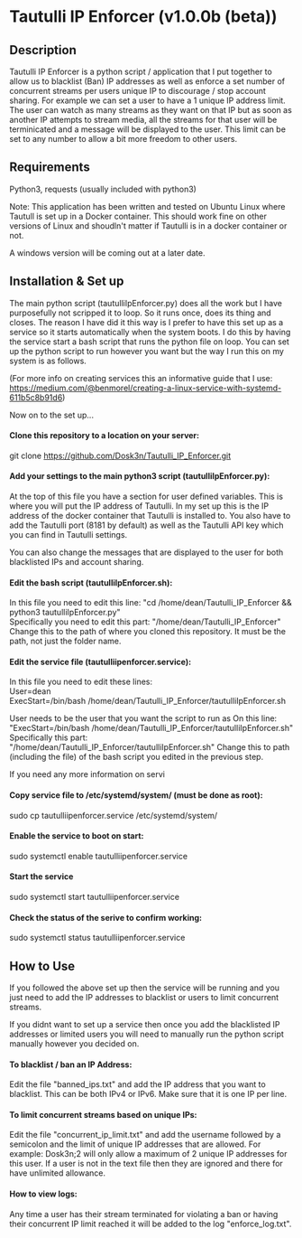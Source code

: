 # Tautulli IP Enforcer (v1.0.0b (beta))

## Description

Tautulli IP Enforcer is a python script / application that I put together to allow us to blacklist (Ban) IP addresses as well as enforce a set number of concurrent streams per users unique IP to discourage / stop account sharing. For example we can set a user to have a 1 unique IP address limit. The user can watch as many streams as they want on that IP but as soon as another IP attempts to stream media, all the streams for that user will be terminicated and a message will be displayed to the user. This limit can be set to any number to allow a bit more freedom to other users.

## Requirements

Python3, requests (usually included with python3)

Note: This application has been written and tested on Ubuntu Linux where Tautull is set up in a Docker container. This should work fine on other versions of Linux and shoudln't matter if Tautulli is in a docker container or not.

A windows version will be coming out at a later date.

## Installation & Set up

The main python script (tautulliIpEnforcer.py) does all the work but I have purposefully not scripped it to loop. So it runs once, does its thing and closes. The reason I have did it this way is I prefer to have this set up as a service so it starts automatically when the system boots. I do this by having the service start a bash script that runs the python file on loop. You can set up the python script to run however you want but the way I run this on my system is as follows.

(For more info on creating services this an informative guide that I use: 
https://medium.com/@benmorel/creating-a-linux-service-with-systemd-611b5c8b91d6)

Now on to the set up...

#### Clone this repository to a location on your server:

git clone https://github.com/Dosk3n/Tautulli_IP_Enforcer.git

#### Add your settings to the main python3 script (tautulliIpEnforcer.py):

At the top of this file you have a section for user defined variables. This is where you will put the IP address of Tautulli. In my set up this is the IP address of the docker container that Tautulli is installed to. You also have to add the Tautulli port (8181 by default) as well as the Tautulli API key which you can find in Tautulli settings.

You can also change the messages that are displayed to the user for both blacklisted IPs and account sharing.

#### Edit the bash script (tautulliIpEnforcer.sh):

In this file you need to edit this line: "cd /home/dean/Tautulli_IP_Enforcer && python3 tautulliIpEnforcer.py" <br>
Specifically you need to edit this part: "/home/dean/Tautulli_IP_Enforcer" <br>
Change this to the path of where you cloned this repository. It must be the path, not just the folder name.

#### Edit the service file (tautulliipenforcer.service):

In this file you need to edit these lines: <br>
    User=dean <br>
    ExecStart=/bin/bash /home/dean/Tautulli_IP_Enforcer/tautulliIpEnforcer.sh <br>

User needs to be the user that you want the script to run as
On this line: "ExecStart=/bin/bash /home/dean/Tautulli_IP_Enforcer/tautulliIpEnforcer.sh"
Specifically this part: "/home/dean/Tautulli_IP_Enforcer/tautulliIpEnforcer.sh"
Change this to path (including the file) of the bash script you edited in the previous step.

If you need any more information on servi

#### Copy service file to /etc/systemd/system/ (must be done as root):

sudo cp tautulliipenforcer.service /etc/systemd/system/

#### Enable the service to boot on start:

sudo systemctl enable tautulliipenforcer.service

#### Start the service

sudo systemctl start tautulliipenforcer.service

#### Check the status of the serive to confirm working:

sudo systemctl status tautulliipenforcer.service

## How to Use

If you followed the above set up then the service will be running and you just need to add the IP addresses to blacklist or users to limit concurrent streams.

If you didnt want to set up a service then once you add the blacklisted IP addresses or limited users you will need to manually run the python script manually however you decided on.

#### To blacklist / ban an IP Address:

Edit the file "banned_ips.txt" and add the IP address that you want to blacklist. This can be both IPv4 or IPv6. Make sure that it is one IP per line.

#### To limit concurrent streams based on unique IPs:

Edit the file "concurrent_ip_limit.txt" and add the username followed by a semicolon and the limit of unique IP addresses that are allowed. For example: Dosk3n;2 will only allow a maximum of 2 unique IP addresses for this user. If a user is not in the text file then they are ignored and there for have unlimited allowance.

#### How to view logs:

Any time a user has their stream terminated for violating a ban or having their concurrent IP limit reached it will be added to the log "enforce_log.txt".
